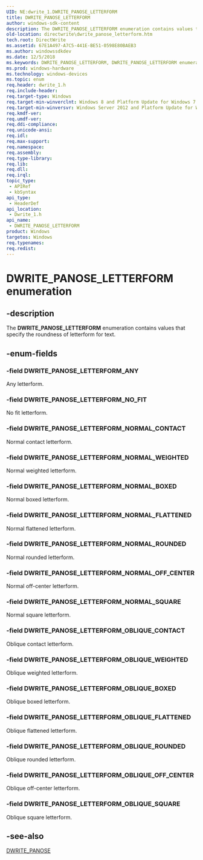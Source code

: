 ```yaml
---
UID: NE:dwrite_1.DWRITE_PANOSE_LETTERFORM
title: DWRITE_PANOSE_LETTERFORM
author: windows-sdk-content
description: The DWRITE_PANOSE_LETTERFORM enumeration contains values that specify the roundness of letterform for text.
old-location: directwrite\dwrite_panose_letterform.htm
tech.root: DirectWrite
ms.assetid: 67E1A497-A7C5-441E-BE51-0598E80BAEB3
ms.author: windowssdkdev
ms.date: 12/5/2018
ms.keywords: DWRITE_PANOSE_LETTERFORM, DWRITE_PANOSE_LETTERFORM enumeration [Direct Write], DWRITE_PANOSE_LETTERFORM_ANY, DWRITE_PANOSE_LETTERFORM_NORMAL_BOXED, DWRITE_PANOSE_LETTERFORM_NORMAL_CONTACT, DWRITE_PANOSE_LETTERFORM_NORMAL_FLATTENED, DWRITE_PANOSE_LETTERFORM_NORMAL_OFF_CENTER, DWRITE_PANOSE_LETTERFORM_NORMAL_ROUNDED, DWRITE_PANOSE_LETTERFORM_NORMAL_SQUARE, DWRITE_PANOSE_LETTERFORM_NORMAL_WEIGHTED, DWRITE_PANOSE_LETTERFORM_NO_FIT, DWRITE_PANOSE_LETTERFORM_OBLIQUE_BOXED, DWRITE_PANOSE_LETTERFORM_OBLIQUE_CONTACT, DWRITE_PANOSE_LETTERFORM_OBLIQUE_FLATTENED, DWRITE_PANOSE_LETTERFORM_OBLIQUE_OFF_CENTER, DWRITE_PANOSE_LETTERFORM_OBLIQUE_ROUNDED, DWRITE_PANOSE_LETTERFORM_OBLIQUE_SQUARE, DWRITE_PANOSE_LETTERFORM_OBLIQUE_WEIGHTED, directwrite.dwrite_panose_letterform, dwrite_1/DWRITE_PANOSE_LETTERFORM, dwrite_1/DWRITE_PANOSE_LETTERFORM_ANY, dwrite_1/DWRITE_PANOSE_LETTERFORM_NORMAL_BOXED, dwrite_1/DWRITE_PANOSE_LETTERFORM_NORMAL_CONTACT, dwrite_1/DWRITE_PANOSE_LETTERFORM_NORMAL_FLATTENED, dwrite_1/DWRITE_PANOSE_LETTERFORM_NORMAL_OFF_CENTER, dwrite_1/DWRITE_PANOSE_LETTERFORM_NORMAL_ROUNDED, dwrite_1/DWRITE_PANOSE_LETTERFORM_NORMAL_SQUARE, dwrite_1/DWRITE_PANOSE_LETTERFORM_NORMAL_WEIGHTED, dwrite_1/DWRITE_PANOSE_LETTERFORM_NO_FIT, dwrite_1/DWRITE_PANOSE_LETTERFORM_OBLIQUE_BOXED, dwrite_1/DWRITE_PANOSE_LETTERFORM_OBLIQUE_CONTACT, dwrite_1/DWRITE_PANOSE_LETTERFORM_OBLIQUE_FLATTENED, dwrite_1/DWRITE_PANOSE_LETTERFORM_OBLIQUE_OFF_CENTER, dwrite_1/DWRITE_PANOSE_LETTERFORM_OBLIQUE_ROUNDED, dwrite_1/DWRITE_PANOSE_LETTERFORM_OBLIQUE_SQUARE, dwrite_1/DWRITE_PANOSE_LETTERFORM_OBLIQUE_WEIGHTED
ms.prod: windows-hardware
ms.technology: windows-devices
ms.topic: enum
req.header: dwrite_1.h
req.include-header: 
req.target-type: Windows
req.target-min-winverclnt: Windows 8 and Platform Update for Windows 7 [desktop apps only]
req.target-min-winversvr: Windows Server 2012 and Platform Update for Windows Server 2008 R2 [desktop apps only]
req.kmdf-ver: 
req.umdf-ver: 
req.ddi-compliance: 
req.unicode-ansi: 
req.idl: 
req.max-support: 
req.namespace: 
req.assembly: 
req.type-library: 
req.lib: 
req.dll: 
req.irql: 
topic_type:
 - APIRef
 - kbSyntax
api_type:
 - HeaderDef
api_location:
 - Dwrite_1.h
api_name:
 - DWRITE_PANOSE_LETTERFORM
product: Windows
targetos: Windows
req.typenames: 
req.redist: 
---
```


# DWRITE_PANOSE_LETTERFORM enumeration


## -description


The <b>DWRITE_PANOSE_LETTERFORM</b> enumeration contains values that specify the roundness of letterform for text.


## -enum-fields




### -field DWRITE_PANOSE_LETTERFORM_ANY

Any letterform.


### -field DWRITE_PANOSE_LETTERFORM_NO_FIT

No fit letterform.


### -field DWRITE_PANOSE_LETTERFORM_NORMAL_CONTACT

Normal contact letterform.


### -field DWRITE_PANOSE_LETTERFORM_NORMAL_WEIGHTED

Normal weighted letterform.


### -field DWRITE_PANOSE_LETTERFORM_NORMAL_BOXED

Normal boxed letterform.


### -field DWRITE_PANOSE_LETTERFORM_NORMAL_FLATTENED

Normal flattened letterform.


### -field DWRITE_PANOSE_LETTERFORM_NORMAL_ROUNDED

Normal rounded letterform.


### -field DWRITE_PANOSE_LETTERFORM_NORMAL_OFF_CENTER

Normal off-center letterform.


### -field DWRITE_PANOSE_LETTERFORM_NORMAL_SQUARE

Normal square letterform.


### -field DWRITE_PANOSE_LETTERFORM_OBLIQUE_CONTACT

Oblique contact letterform.


### -field DWRITE_PANOSE_LETTERFORM_OBLIQUE_WEIGHTED

Oblique weighted letterform.


### -field DWRITE_PANOSE_LETTERFORM_OBLIQUE_BOXED

Oblique boxed letterform.


### -field DWRITE_PANOSE_LETTERFORM_OBLIQUE_FLATTENED

Oblique flattened letterform.


### -field DWRITE_PANOSE_LETTERFORM_OBLIQUE_ROUNDED

Oblique rounded letterform.


### -field DWRITE_PANOSE_LETTERFORM_OBLIQUE_OFF_CENTER

Oblique off-center letterform.


### -field DWRITE_PANOSE_LETTERFORM_OBLIQUE_SQUARE

Oblique square letterform.


## -see-also




<a href="https://msdn.microsoft.com/B65B4C8E-1CA0-47AC-AA3F-8F2EACC5C11A">DWRITE_PANOSE</a>
 

 


